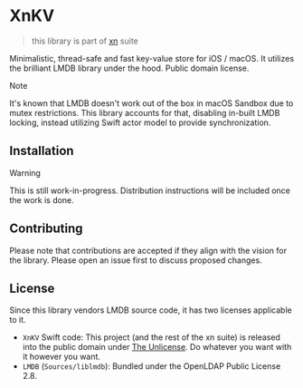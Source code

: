 # XnKV
> this library is part of [xn](https://github.com/ivanmoskalev/xn) suite

Minimalistic, thread-safe and fast key-value store for iOS / macOS. It utilizes the brilliant LMDB library under the hood. Public domain license.

> [!NOTE]
> It's known that LMDB doesn't work out of the box in macOS Sandbox due to mutex restrictions. This library accounts for that, disabling in-built LMDB locking, instead utilizing Swift actor model to provide synchronization.

## Installation

> [!WARNING]
> This is still work-in-progress. Distribution instructions will be included once the work is done.

## Contributing

Please note that contributions are accepted if they align with the vision for the library. Please open an issue first to discuss proposed changes. 

## License

Since this library vendors LMDB source code, it has two licenses applicable to it.

- `XnKV` Swift code: This project (and the rest of the xn suite) is released into the public domain under [The Unlicense](https://unlicense.org/). Do whatever you want with it however you want.
- `LMDB` (`Sources/liblmdb`): Bundled under the OpenLDAP Public License 2.8.
